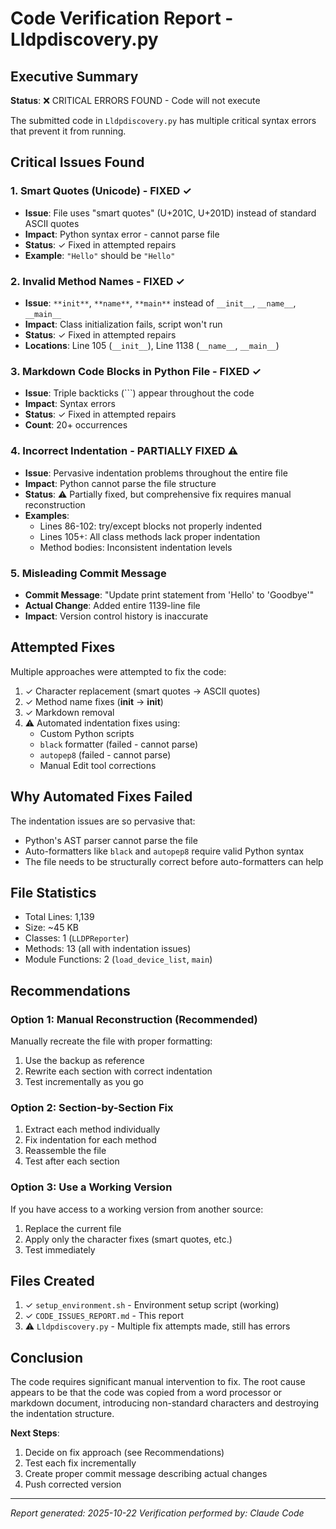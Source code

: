 # Code Verification Report - Lldpdiscovery.py

## Executive Summary

**Status**: ❌ CRITICAL ERRORS FOUND - Code will not execute

The submitted code in `Lldpdiscovery.py` has multiple critical syntax errors that prevent it from running.

## Critical Issues Found

### 1. Smart Quotes (Unicode) - FIXED ✓
- **Issue**: File uses "smart quotes" (U+201C, U+201D) instead of standard ASCII quotes
- **Impact**: Python syntax error - cannot parse file
- **Status**: ✓ Fixed in attempted repairs
- **Example**: `"Hello"` should be `"Hello"`

### 2. Invalid Method Names - FIXED ✓
- **Issue**: `**init**`, `**name**`, `**main**` instead of `__init__`, `__name__`, `__main__`
- **Impact**: Class initialization fails, script won't run
- **Status**: ✓ Fixed in attempted repairs
- **Locations**: Line 105 (`__init__`), Line 1138 (`__name__`, `__main__`)

### 3. Markdown Code Blocks in Python File - FIXED ✓
- **Issue**: Triple backticks (```) appear throughout the code
- **Impact**: Syntax errors
- **Status**: ✓ Fixed in attempted repairs
- **Count**: 20+ occurrences

### 4. Incorrect Indentation - PARTIALLY FIXED ⚠️
- **Issue**: Pervasive indentation problems throughout the entire file
- **Impact**: Python cannot parse the file structure
- **Status**: ⚠️ Partially fixed, but comprehensive fix requires manual reconstruction
- **Examples**:
  - Lines 86-102: try/except blocks not properly indented
  - Lines 105+: All class methods lack proper indentation
  - Method bodies: Inconsistent indentation levels

### 5. Misleading Commit Message
- **Commit Message**: "Update print statement from 'Hello' to 'Goodbye'"
- **Actual Change**: Added entire 1139-line file
- **Impact**: Version control history is inaccurate

## Attempted Fixes

Multiple approaches were attempted to fix the code:

1. ✓ Character replacement (smart quotes → ASCII quotes)
2. ✓ Method name fixes (**init** → __init__)
3. ✓ Markdown removal
4. ⚠️ Automated indentation fixes using:
   - Custom Python scripts
   - `black` formatter (failed - cannot parse)
   - `autopep8` (failed - cannot parse)
   - Manual Edit tool corrections

## Why Automated Fixes Failed

The indentation issues are so pervasive that:
- Python's AST parser cannot parse the file
- Auto-formatters like `black` and `autopep8` require valid Python syntax
- The file needs to be structurally correct before auto-formatters can help

## File Statistics

- Total Lines: 1,139
- Size: ~45 KB
- Classes: 1 (`LLDPReporter`)
- Methods: 13 (all with indentation issues)
- Module Functions: 2 (`load_device_list`, `main`)

## Recommendations

### Option 1: Manual Reconstruction (Recommended)
Manually recreate the file with proper formatting:
1. Use the backup as reference
2. Rewrite each section with correct indentation
3. Test incrementally as you go

### Option 2: Section-by-Section Fix
1. Extract each method individually
2. Fix indentation for each method
3. Reassemble the file
4. Test after each section

### Option 3: Use a Working Version
If you have access to a working version from another source:
1. Replace the current file
2. Apply only the character fixes (smart quotes, etc.)
3. Test immediately

## Files Created

1. ✓ `setup_environment.sh` - Environment setup script (working)
2. ✓ `CODE_ISSUES_REPORT.md` - This report
3. ⚠️ `Lldpdiscovery.py` - Multiple fix attempts made, still has errors

## Conclusion

The code requires significant manual intervention to fix. The root cause appears to be that the code was copied from a word processor or markdown document, introducing non-standard characters and destroying the indentation structure.

**Next Steps**: 
1. Decide on fix approach (see Recommendations)
2. Test each fix incrementally
3. Create proper commit message describing actual changes
4. Push corrected version

---

*Report generated: 2025-10-22*
*Verification performed by: Claude Code*
